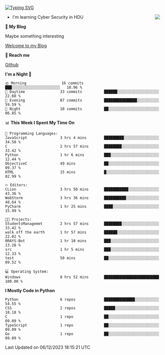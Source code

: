 [![Typing SVG](https://readme-typing-svg.herokuapp.com?font=Fira+Code&pause=1000&random=false&width=450&height=60&lines=Hello+%F0%9F%91%8B%F0%9F%8F%BB;I'm+JBNRZ)](https://git.io/typing-svg)

<a href="#">
  <img align="right" src="https://github-readme-stats.vercel.app/api?username=JBNRZ&show_icons=true&bg_color=15,f2f7fd,E0EAFC" />
</a>

- I'm learning Cyber Security in HDU

 **🌱 My Blog**

Maybe something interesting

[Welcome to my Blog](https://jbnrz.com.cn/)

 **💬 Reach me** 

[Github](https://github.com/JBNRZ)


<!--START_SECTION:waka-->
**I'm a Night 🦉** 

```text
🌞 Morning                16 commits          ███░░░░░░░░░░░░░░░░░░░░░░   10.96 % 
🌆 Daytime                33 commits          ██████░░░░░░░░░░░░░░░░░░░   22.60 % 
🌃 Evening                87 commits          ███████████████░░░░░░░░░░   59.59 % 
🌙 Night                  10 commits          ██░░░░░░░░░░░░░░░░░░░░░░░   06.85 % 
```


📊 **This Week I Spent My Time On** 

```text
💬 Programming Languages: 
JavaScript               3 hrs 4 mins        █████████░░░░░░░░░░░░░░░░   34.58 % 
C                        2 hrs 57 mins       ████████░░░░░░░░░░░░░░░░░   33.42 % 
Python                   1 hr 6 mins         ███░░░░░░░░░░░░░░░░░░░░░░   12.44 % 
ObjectiveC               49 mins             ██░░░░░░░░░░░░░░░░░░░░░░░   09.37 % 
HTML                     15 mins             █░░░░░░░░░░░░░░░░░░░░░░░░   02.99 % 

🔥 Editors: 
CLion                    3 hrs 50 mins       ███████████░░░░░░░░░░░░░░   43.36 % 
WebStorm                 3 hrs 36 mins       ██████████░░░░░░░░░░░░░░░   40.64 % 
PyCharm                  1 hr 25 mins        ████░░░░░░░░░░░░░░░░░░░░░   15.99 % 

🐱‍💻 Projects: 
StudentsManagemet        2 hrs 57 mins       ████████░░░░░░░░░░░░░░░░░   33.42 % 
walk off the earth       1 hr 57 mins        ██████░░░░░░░░░░░░░░░░░░░   22.02 % 
0RAYS-Bot                1 hr 10 mins        ███░░░░░░░░░░░░░░░░░░░░░░   13.28 % 
src                      1 hr 5 mins         ███░░░░░░░░░░░░░░░░░░░░░░   12.33 % 
test                     50 mins             ██░░░░░░░░░░░░░░░░░░░░░░░   09.52 % 

💻 Operating System: 
Windows                  8 hrs 52 mins       █████████████████████████   100.00 % 
```

**I Mostly Code in Python** 

```text
Python                   6 repos             ██████████████░░░░░░░░░░░   54.55 % 
CSS                      2 repos             █████░░░░░░░░░░░░░░░░░░░░   18.18 % 
C                        1 repo              ██░░░░░░░░░░░░░░░░░░░░░░░   09.09 % 
TypeScript               1 repo              ██░░░░░░░░░░░░░░░░░░░░░░░   09.09 % 
Go                       1 repo              ██░░░░░░░░░░░░░░░░░░░░░░░   09.09 % 
```




 Last Updated on 06/12/2023 18:15:21 UTC
<!--END_SECTION:waka-->
